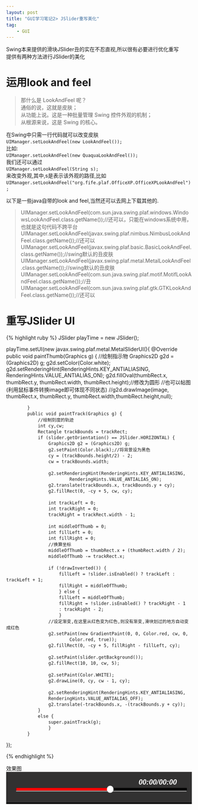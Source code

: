 ```yaml
---
layout: post
title: "GUI学习笔记2> JSlider重写美化"
tag: 
    - GUI
---
```




Swing本来提供的滑块JSlider丑的实在不忍直视,所以很有必要进行优化重写  
提供有两种方法进行JSlider的美化

运用look and feel
=================

>那什么是 LookAndFeel 呢？  
>通俗的说，这就是皮肤；  
>从功能上说。这是一种批量管理 Swing 控件外观的机制；  
>从根源来说，这是 Swing 的核心。  


在Swing中只需一行代码就可以改变皮肤      
`UIManager.setLookAndFeel(new LookAndFeel());`  
比如:    
   `UIManager.setLookAndFeel(new QuaquaLookAndFeel());`  
我们还可以通过  
   `UIManager.setLookAndFeel(String s);`  
来改变外观,其中,s是表示该外观的路径,比如  
   `UIManager.setLookAndFeel("org.fife.plaf.OfficeXP.OfficeXPLookAndFeel");`  

以下是一些java自带的look and feel,当然还可以去网上下载其他的.  
>UIManager.setLookAndFeel(com.sun.java.swing.plaf.windows.WindowsLookAndFeel.class.getName());//还可以，只能在windows系统中用，也就是这句代码不跨平台  
UIManager.setLookAndFeel(javax.swing.plaf.nimbus.NimbusLookAndFeel.class.getName());//还可以  
UIManager.setLookAndFeel(javax.swing.plaf.basic.BasicLookAndFeel.class.getName());//swing默认的丑皮肤  
UIManager.setLookAndFeel(javax.swing.plaf.metal.MetalLookAndFeel.class.getName());//swing默认的丑皮肤  
UIManager.setLookAndFeel(com.sun.java.swing.plaf.motif.MotifLookAndFeel.class.getName());//丑  
UIManager.setLookAndFeel(com.sun.java.swing.plaf.gtk.GTKLookAndFeel.class.getName());//还可以  


重写JSlider UI
===============
{% highlight ruby %}
JSlider playTime = new JSlider();

playTime.setUI(new  javax.swing.plaf.metal.MetalSliderUI(){
	    	@Override
	    	public void paintThumb(Graphics g) {
                //绘制指示物
	    		Graphics2D g2d = (Graphics2D) g;
	    		g2d.setColor(Color.white);
	    		g2d.setRenderingHint(RenderingHints.KEY_ANTIALIASING, RenderingHints.VALUE_ANTIALIAS_ON);
	    		g2d.fillOval(thumbRect.x, thumbRect.y, thumbRect.width,
                        thumbRect.height);//修改为圆形
                //也可以帖图(利用鼠标事件转换image即可体现不同状态)
                //g2d.drawImage(image, thumbRect.x, thumbRect.y, thumbRect.width,thumbRect.height,null);

	    	}
	    	public void paintTrack(Graphics g) {
                //绘制刻度的轨迹
	    		int cy,cw;
	    		Rectangle trackBounds = trackRect;
	    		if (slider.getOrientation() == JSlider.HORIZONTAL) {
	    			Graphics2D g2 = (Graphics2D) g;
	    			g2.setPaint(Color.black);//将背景设为黑色
	    			cy = (trackBounds.height/2) - 2;
	    			cw = trackBounds.width;
	    			
	    			g2.setRenderingHint(RenderingHints.KEY_ANTIALIASING,
	    					RenderingHints.VALUE_ANTIALIAS_ON);
	    			g2.translate(trackBounds.x, trackBounds.y + cy);
	    			g2.fillRect(0, -cy + 5, cw, cy);
	    			
	    			int trackLeft = 0;
	    			int trackRight = 0;
	    			trackRight = trackRect.width - 1;

	    			int middleOfThumb = 0;
	    			int fillLeft = 0;
	    			int fillRight = 0;
	    			//换算坐标
	    			middleOfThumb = thumbRect.x + (thumbRect.width / 2);
	    			middleOfThumb -= trackRect.x;
	    			
	    			if (!drawInverted()) {
	    				fillLeft = !slider.isEnabled() ? trackLeft : trackLeft + 1;
	    				fillRight = middleOfThumb;
	    				} else {
	    				fillLeft = middleOfThumb;
	    				fillRight = !slider.isEnabled() ? trackRight - 1
	    				: trackRight - 2;
	    				}
	    			//设定渐变,在这里从红色变为红色,则没有渐变,滑块划过的地方自动变成红色
	    			g2.setPaint(new GradientPaint(0, 0, Color.red, cw, 0,
	    					Color.red, true));
	    			g2.fillRect(0, -cy + 5, fillRight - fillLeft, cy);
	    					
	    			g2.setPaint(slider.getBackground());
	    			g2.fillRect(10, 10, cw, 5);

	    			g2.setPaint(Color.WHITE);
	    			g2.drawLine(0, cy, cw - 1, cy);

	    			g2.setRenderingHint(RenderingHints.KEY_ANTIALIASING,
	    			RenderingHints.VALUE_ANTIALIAS_OFF);
	    			g2.translate(-trackBounds.x, -(trackBounds.y + cy));   					
	    		}
	    		else {
    				super.paintTrack(g);
    				}
	    	}
	    
});


{% endhighlight %}

效果图  
![JSlider](\img\in-post\JSlider.PNG)
